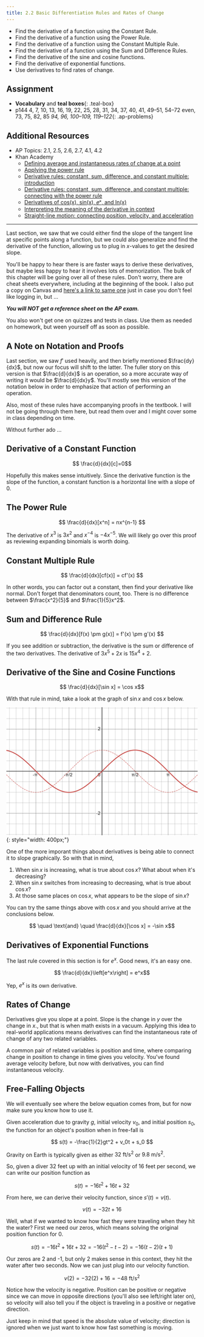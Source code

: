 ```yaml
---
title: 2.2 Basic Differentiation Rules and Rates of Change
---
```


- Find the derivative of a function using the Constant Rule.
- Find the derivative of a function using the Power Rule.
- Find the derivative of a function using the Constant Multiple Rule.
- Find the derivative of a function using the Sum and Difference Rules.
- Find the derivative of the sine and cosine functions.
- Find the derivative of exponential functions.
- Use derivatives to find rates of change.

## Assignment

- **Vocabulary** and **teal boxes**{: .teal-box}
- p144 4, 7, 10, 13, 16, 19, 22, 25, 28, 31, 34, 37, 40, 41, 49–51, 54–72 even, 73, 75, 82, 85 *94, 96, 100–109, 119–122*{: .ap-problems}

## Additional Resources

- AP Topics: 2.1, 2.5, 2.6, 2.7, 4.1, 4.2
- Khan Academy
  - [Defining average and instantaneous rates of change at a point](https://www.khanacademy.org/math/ap-calculus-ab/ab-differentiation-1-new/ab-2-1/v/newton-leibniz-and-usain-bolt)
  - [Applying the power rule](https://www.khanacademy.org/math/ap-calculus-ab/ab-differentiation-1-new/ab-2-5/v/power-rule)
  - [Derivative rules: constant, sum, difference, and constant multiple: introduction](https://www.khanacademy.org/math/ap-calculus-ab/ab-differentiation-1-new/ab-2-6a/v/derivative-properties-and-polynomial-derivatives)
  - [Derivative rules: constant, sum, difference, and constant multiple: connecting with the power rule](https://www.khanacademy.org/math/ap-calculus-ab/ab-differentiation-1-new/ab-2-6b/v/differentiating-polynomials-example)
  - [Derivatives of cos(x), sin(x), 𝑒ˣ, and ln(x)](https://www.khanacademy.org/math/ap-calculus-ab/ab-differentiation-1-new/ab-2-7/v/derivatives-of-sinx-and-cosx)
  - [Interpreting the meaning of the derivative in context](https://www.khanacademy.org/math/ap-calculus-ab/ab-diff-contextual-applications-new/ab-4-1/v/interpreting-the-meaning-of-the-derivative-in-context)
  - [Straight-line motion: connecting position, velocity, and acceleration](https://www.khanacademy.org/math/ap-calculus-ab/ab-diff-contextual-applications-new/ab-4-2/v/one-dimensional-motion-with-calculus)

---

Last section, we saw that we could either find the slope of the tangent line at specific points along a function, but we could also generalize and find the derivative of the function, allowing us to plug in $x$-values to get the desired slope.

You'll be happy to hear there is are faster ways to derive these derivatives, but maybe less happy to hear it involves lots of memorization. The bulk of this chapter will be going over all of these rules. Don't worry, there are cheat sheets everywhere, including at the beginning of the book. I also put a copy on Canvas and [here's a link to same one](../misc/differentiation-cheat-sheet.pdf) just in case you don't feel like logging in, but ...

***You will NOT get a reference sheet on the AP exam.***

You also won't get one on quizzes and tests in class. Use them as needed on homework, but ween yourself off as soon as possible.

## A Note on Notation and Proofs

Last section, we saw $f'$ used heavily, and then briefly mentioned $\frac{dy}{dx}$, but now our focus will shift to the latter. The fuller story on this version is that $\frac{d}{dx}$ is an operation, so a more accurate way of writing it would be $\frac{d}{dx}y$. You'll mostly see this version of the notation below in order to emphasize that action of performing an operation.

Also, most of these rules have accompanying proofs in the textbook. I will not be going through them here, but read them over and I might cover some in class depending on time.

Without further ado ...

## Derivative of a Constant Function

$$ \frac{d}{dx}[c]=0$$

Hopefully this makes sense intuitively. Since the derivative function is the slope of the function, a constant function is a horizontal line with a slope of 0.

## The Power Rule

$$ \frac{d}{dx}[x^n] = nx^{n-1} $$

The derivative of $x^3$ is $3x^2$ and $x^{-4}$ is $-4x^{-5}$. We will likely go over this proof as reviewing expanding binomials is worth doing.

## Constant Multiple Rule

$$ \frac{d}{dx}[cf(x)] = cf'(x) $$

In other words, you can factor out a constant, then find your derivative like normal. Don't forget that denominators count, too. There is no difference between $\frac{x^2}{5}$ and $\frac{1}{5}x^2$.

## Sum and Difference Rule

$$ \frac{d}{dx}[f(x) \pm g(x)] = f'(x) \pm g'(x) $$

If you see addition or subtraction, the derivative is the sum or difference of the two derivatives. The derivative of $3x^5 + 2x$ is $15x^4 + 2$.

## Derivative of the Sine and Cosine Functions

$$ \frac{d}{dx}[\sin x] = \cos x$$

With that rule in mind, take a look at the graph of $\sin x$ and $\cos x$ below.

![sin(x) and d/dx sin(x)](./img/2.2-sin-d-dx-sin.png){: style="width: 400px;"}

One of the more imporant things about derivatives is being able to connect it to slope graphically. So with that in mind,

1. When $\sin x$ is increasing, what is true about $\cos x$? What about when it's decreasing?
2. When $\sin x$ switches from increasing to decreasing, what is true about $\cos x$?
3. At those same places on $\cos x$, what appears to be the slope of $\sin x$?

You can try the same things above with $\cos x$ and you should arrive at the conclusions below.

$$  \quad \text{and} \quad \frac{d}{dx}[\cos x] = -\sin x$$

## Derivatives of Exponential Functions

The last rule covered in this section is for $e^x$. Good news, it's an easy one.

$$ \frac{d}{dx}\left[e^x\right] = e^x$$

Yep, $e^x$ is its own derivative.

## Rates of Change

Derivatives give you slope at a point. Slope is the change in $y$ over the change in $x$., but that is when math exists in a vacuum. Applying this idea to real-world applications means derivatives can find the instantaneous rate of change of any two related variables.

A common pair of related variables is position and time, where comparing change in position to change in time gives you velocity. You've found average velocity before, but now with derivatives, you can find instantaneous velocity.

## Free-Falling Objects

We will eventually see where the below equation comes from, but for now make sure you know how to use it.

Given acceleration due to gravity $g$, initial velocity $v_0$, and initial position $s_0$, the function for an object's position when in free-fall is

$$ s(t) = -\frac{1}{2}gt^2 + v_0t + s_0 $$

Gravity on Earth is typically given as either $32 \text{ ft}/\text{s}^2$ or $9.8 \text{ m}/\text{s}^2$.

So, given a diver 32 feet up with an initial velocity of 16 feet per second, we can write our position function as

$$ s(t) = -16t^2 + 16t + 32 $$

From here, we can derive their velocity function, since $s'(t) = v(t)$.

$$ v(t) = -32t + 16 $$

Well, what if we wanted to know how fast they were traveling when they hit the water? First we need our zeros, which means solving the original position function for 0.

$$ s(t) = -16t^2 + 16t + 32 = -16(t^2-t-2) = -16(t-2)(t+1)$$

Our zeros are 2 and -1, but only 2 makes sense in this context, they hit the water after two seconds. Now we can just plug into our velocity function.

$$ v(2) = -32(2) + 16 = -48 \text{ ft}/\text{s}^2 $$

Notice how the velocity is negative. Position can be positive or negative since we can move in opposite directions (you'll also see left/right later on), so velocity will also tell you if the object is traveling in a positive or negative direction.

Just keep in mind that speed is the absolute value of velocity; direction is ignored when we just want to know how fast something is moving.
